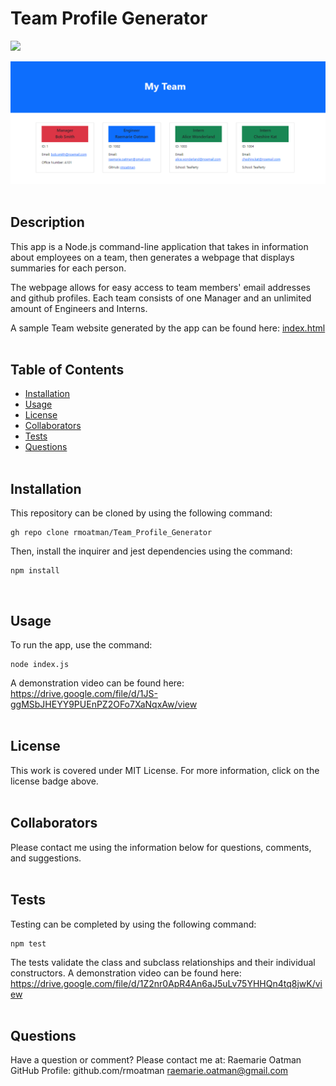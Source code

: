 # Team Profile Generator

[<img src="https://img.shields.io/badge/license-MIT-brightgreen?link=https://opensource.org/licenses/MIT">](https://opensource.org/licenses/MIT)

<img src="./dist/images/Screenshot_of_Team_Profile_Generator.PNG" alt="HTML webpage titled “My Team” features four boxes listing employee names, titles, and other key info.">
<br><br>

## Description

This app is a Node.js command-line application that takes in information about employees on a team, then generates a webpage that displays summaries for each person.

The webpage allows for easy access to team members' email addresses and github profiles.  Each team consists of one Manager and an unlimited amount of Engineers and Interns.  

A sample Team website generated by the app can be found here: [index.html](../Sample/index.html)
<br><br>

## Table of Contents

- [Installation](#installation)
- [Usage](#usage)
- [License](#license)
- [Collaborators](#collaborators)
- [Tests](#tests)
- [Questions](#questions)
<br><br>

## Installation

This repository can be cloned by using the following command:
~~~
gh repo clone rmoatman/Team_Profile_Generator
~~~

Then, install the inquirer and jest dependencies using the command:
~~~
npm install
~~~
<br>

## Usage

To run the app, use the command:
~~~
node index.js
~~~
A demonstration video can be found here: https://drive.google.com/file/d/1JS-ggMSbJHEYY9PUEnPZ2OFo7XaNqxAw/view
<br><br>
## License

This work is covered under MIT License.  For more information, click on the license badge above.
<br><br>

## Collaborators

Please contact me using the information below for questions, comments, and suggestions.
<br><br>

## Tests

Testing can be completed by using the following command:
~~~
npm test
~~~
The tests validate the class and subclass relationships and their individual constructors.  A demonstration video can be found here:  https://drive.google.com/file/d/1Z2nr0ApR4An6aJ5uLv75YHHQn4tq8jwK/view
<br><br>

## Questions

Have a question or comment?  Please contact me at:
Raemarie Oatman
GitHub Profile: github.com/rmoatman
raemarie.oatman@gmail.com

